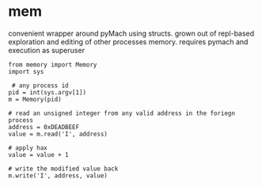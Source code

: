 # mem
convenient wrapper around pyMach using structs. grown out of repl-based exploration and editing of other processes memory. requires pymach and execution as superuser

    from memory import Memory
    import sys
    
     # any process id
    pid = int(sys.argv[1])
    m = Memory(pid)
    
    # read an unsigned integer from any valid address in the foriegn process
    address = 0xDEADBEEF
    value = m.read('I', address)

    # apply hax
    value = value + 1
    
    # write the modified value back
    m.write('I', address, value)

